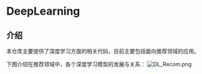 # DeepLearning

## 介绍
本仓库主要提供了深度学习方面的相关代码，目前主要包括面向推荐领域的应用。

下图介绍在推荐领域中，各个深度学习模型的发展与关系：
![DL_Recom.png](https://gitee.com/xiaoziqi0624/deep-learning/raw/master/pic/DL_Recom.png)